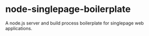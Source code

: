 node-singlepage-boilerplate
===========================

A node.js server and build process boilerplate for singlepage web applications.